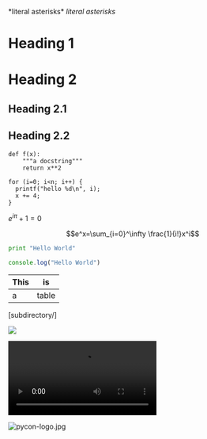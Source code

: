 \*literal asterisks\*
 *literal asterisks*

 # Heading 1
 # Heading 2
 ## Heading 2.1
 ## Heading 2.2

    def f(x):
        """a docstring"""
        return x**2

    for (i=0; i<n; i++) {
      printf("hello %d\n", i);
      x += 4;
    }

$e^{i\pi} + 1 = 0$

$$e^x=\sum_{i=0}^\infty \frac{1}{i!}x^i$$

```python
print "Hello World"
```

```javascript
console.log("Hello World")
```

| This | is   |
|------|------|
|   a  | table|

[subdirectory/]<filename>

<img src="../images/python_logo.svg" />

<video controls src="../images/animation.m4v">animation</video>

![pycon-logo.jpg](attachment:pycon-logo.jpg)
